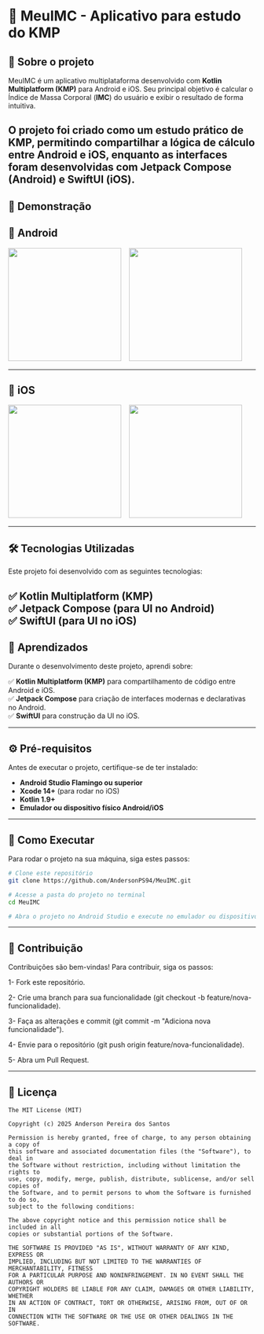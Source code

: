 # 📱 MeuIMC - Aplicativo para estudo do KMP

## 📖 Sobre o projeto
MeuIMC é um aplicativo multiplataforma desenvolvido com **Kotlin Multiplatform (KMP)** para Android e iOS. Seu principal objetivo é calcular o Índice de Massa Corporal (**IMC**) do usuário e exibir o resultado de forma intuitiva. 

O projeto foi criado como um estudo prático de **KMP**, permitindo compartilhar a lógica de cálculo entre Android e iOS, enquanto as interfaces foram desenvolvidas com **Jetpack Compose (Android)** e **SwiftUI (iOS)**.
---

## 📸 Demonstração  

## 🤖 Android

<img src="https://github.com/user-attachments/assets/794b8330-0941-4a7a-b3d3-4e0cf2aa930c" width="230">
&nbsp;&nbsp;

<img src="https://github.com/user-attachments/assets/4e67110a-61ab-4659-9138-f0543dfdcf23" width="230">
&nbsp;&nbsp;

---

## 🍏 iOS

<img src="https://github.com/user-attachments/assets/4e444b0c-c5cc-4765-a3a6-91d5b29e8e90" width="230">
&nbsp;&nbsp;


<img src="https://github.com/user-attachments/assets/30684b5e-f4e0-440d-96dc-359c56254e9a" width="230">
&nbsp;&nbsp;


---

## 🛠️ Tecnologias Utilizadas  
Este projeto foi desenvolvido com as seguintes tecnologias:  

✅ **Kotlin Multiplatform (KMP)**  
✅ **Jetpack Compose** (para UI no Android)  
✅ **SwiftUI** (para UI no iOS)  
---



## 📄 Aprendizados
Durante o desenvolvimento deste projeto, aprendi sobre:

✅ **Kotlin Multiplatform (KMP)** para compartilhamento de código entre Android e iOS.  
✅ **Jetpack Compose** para criação de interfaces modernas e declarativas no Android.  
✅ **SwiftUI** para construção da UI no iOS.           

---

## ⚙️ Pré-requisitos
Antes de executar o projeto, certifique-se de ter instalado:

- **Android Studio Flamingo ou superior**  
- **Xcode 14+** (para rodar no iOS)  
- **Kotlin 1.9+**  
- **Emulador ou dispositivo físico Android/iOS**
---

## 🚀 Como Executar  

Para rodar o projeto na sua máquina, siga estes passos:  

```bash
# Clone este repositório
git clone https://github.com/AndersonPS94/MeuIMC.git

# Acesse a pasta do projeto no terminal
cd MeuIMC

# Abra o projeto no Android Studio e execute no emulador ou dispositivo real.
```

---
## 🤝 Contribuição
 Contribuições são bem-vindas! Para contribuir, siga os passos:

1- Fork este repositório.

2- Crie uma branch para sua funcionalidade (git checkout -b feature/nova-funcionalidade).

3- Faça as alterações e commit (git commit -m "Adiciona nova funcionalidade").

4- Envie para o repositório (git push origin feature/nova-funcionalidade).

5- Abra um Pull Request.

---
## 📜 Licença
```
The MIT License (MIT)

Copyright (c) 2025 Anderson Pereira dos Santos

Permission is hereby granted, free of charge, to any person obtaining a copy of
this software and associated documentation files (the "Software"), to deal in
the Software without restriction, including without limitation the rights to
use, copy, modify, merge, publish, distribute, sublicense, and/or sell copies of
the Software, and to permit persons to whom the Software is furnished to do so,
subject to the following conditions:

The above copyright notice and this permission notice shall be included in all
copies or substantial portions of the Software.

THE SOFTWARE IS PROVIDED "AS IS", WITHOUT WARRANTY OF ANY KIND, EXPRESS OR
IMPLIED, INCLUDING BUT NOT LIMITED TO THE WARRANTIES OF MERCHANTABILITY, FITNESS
FOR A PARTICULAR PURPOSE AND NONINFRINGEMENT. IN NO EVENT SHALL THE AUTHORS OR
COPYRIGHT HOLDERS BE LIABLE FOR ANY CLAIM, DAMAGES OR OTHER LIABILITY, WHETHER
IN AN ACTION OF CONTRACT, TORT OR OTHERWISE, ARISING FROM, OUT OF OR IN
CONNECTION WITH THE SOFTWARE OR THE USE OR OTHER DEALINGS IN THE SOFTWARE.
```
